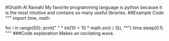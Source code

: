 #Ghaith Al Ramahi
My favorite programming language is python because it is the most intuitive and contains so many useful libraries.
##Example Code
"""
import time, math

for i in range(50):
    print(" " * int(10 + 10 * math.sin(i / 3)), "*")
    time.sleep(0.1)
"""
###Code explanation 
Makes an oscilating wave.
